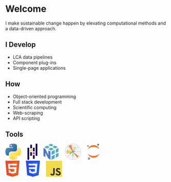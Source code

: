 # Welcome
I make sustainable change happen by elevating computational methods and a data-driven approach.

## I Develop 
- LCA data pipelines
- Component plug-ins
- Single-page applications

## How
- Object-oriented programming 
- Full stack development
- Scientific computing
- Web-scraping
- API scripting

## Tools
![Python](img/Python.png)&nbsp;&nbsp;&nbsp;&nbsp; ![Pandas](img/Pandas.png)&nbsp;&nbsp;&nbsp;&nbsp; ![NumPy](img/NumPy.png)&nbsp;&nbsp;&nbsp;&nbsp; ![Matplotlib](img/Matplotlib.png)&nbsp;&nbsp;&nbsp;&nbsp; ![Jupyter](img/Jupyter.png)  
![HTML](img/HTML.png)&nbsp;&nbsp;&nbsp;&nbsp; ![CSS](img/CSS.png)&nbsp;&nbsp;&nbsp;&nbsp; ![JavaScript](img/JavaScript.png)
